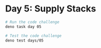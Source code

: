 # Day 5: Supply Stacks

```sh
# Run the code challenge
deno task day 05

# Test the code challenge
deno test days/05
```
